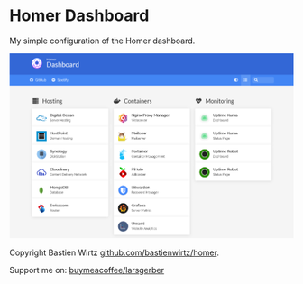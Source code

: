 # Homer Dashboard

My simple configuration of the Homer dashboard.

![Homer Dashboard](icons/demo.png "Homer Dashboard")

Copyright Bastien Wirtz  [github.com/bastienwirtz/homer](https://github.com/bastienwirtz/homer).

Support me on: [buymeacoffee/larsgerber](https://www.buymeacoffee.com/larsgerber)
